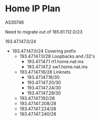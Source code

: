 # Home IP Plan

AS30746

Need to migrate out of 185.61.112.0/23

193.47.147.0/24

* 193.47.147.0/24             Covering prefix
  * 193.47.147.0/28           Loopbacks and /32's
    * 193.47.147.1            rt1.home.nat.ms
    * 193.47.147.2            sw1.home.nat.ms
  * 193.47.147.16/28          Linknets
    * 193.47.147.16/30
    * 193.47.147.20/30
    * 193.47.147.24/30
    * 193.47.147.28/30
  * 193.47.147.192/28
  * 193.47.147.208/28
  * 193.47.147.224/28
  * 193.47.147.240/28
